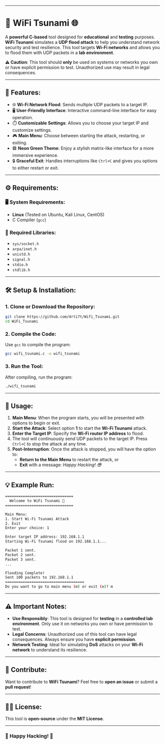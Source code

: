 

---

# 🌊 **WiFi Tsunami** 🌐

A **powerful C-based** tool designed for **educational** and **testing** purposes. **WiFi Tsunami** simulates a **UDP flood attack** to help you understand network security and test resilience. This tool targets **Wi-Fi networks** and allows you to flood them with UDP packets in a **lab environment**.

**⚠️ Caution**: This tool should **only** be used on systems or networks you own or have explicit permission to test. Unauthorized use may result in legal consequences.

---

## 📜 Features:
- 🌐 **Wi-Fi Network Flood**: Sends multiple UDP packets to a target IP.
- 🖥️ **User-Friendly Interface**: Interactive command-line interface for easy operation.
- ⏱️ **Customizable Settings**: Allows you to choose your target IP and customize settings.
- 🎮 **Main Menu**: Choose between starting the attack, restarting, or exiting.
- 🟩 **Neon Green Theme**: Enjoy a stylish matrix-like interface for a more immersive experience.
- 🔒 **Graceful Exit**: Handles interruptions like `Ctrl+C` and gives you options to either restart or exit.

---

## ⚙️ Requirements:

### 🖥️ **System Requirements**:
- **Linux** (Tested on Ubuntu, Kali Linux, CentOS)
- C Compiler (`gcc`)

### 🔧 **Required Libraries**:
- `sys/socket.h`
- `arpa/inet.h`
- `unistd.h`
- `signal.h`
- `stdio.h`
- `stdlib.h`

---

## 🛠️ Setup & Installation:

### 1. **Clone or Download the Repository**:
```bash
git clone https://github.com/4rti7t/Wifi_Tsunami.git
cd WiFi_Tsunami
```

### 2. **Compile the Code**:
Use `gcc` to compile the program:

```bash
gcc wifi_tsunami.c -o wifi_tsunami
```

### 3. **Run the Tool**:
After compiling, run the program:

```bash
./wifi_tsunami
```

---

## 📝 Usage:

1. **Main Menu**: When the program starts, you will be presented with options to begin or exit.
2. **Start the Attack**: Select option **1** to start the **Wi-Fi Tsunami** attack.
3. **Enter the Target IP**: Specify the **Wi-Fi router IP address** to flood.
4. The tool will continuously send UDP packets to the target IP. Press `Ctrl+C` to stop the attack at any time.
5. **Post-Interruption**: Once the attack is stopped, you will have the option to:
   - **Return to the Main Menu** to restart the attack, or
   - **Exit** with a message: *Happy Hacking! 😎*

---

## 💡 Example Run:

```bash
===============================
  Welcome to WiFi Tsunami 🌊
===============================

Main Menu:
1. Start Wi-Fi Tsunami Attack
2. Exit
Enter your choice: 1

Enter target IP address: 192.168.1.1
Starting Wi-Fi Tsunami flood on 192.168.1.1...

Packet 1 sent.
Packet 2 sent.
Packet 3 sent.
...

Flooding Complete!
Sent 100 packets to 192.168.1.1
====================================
Do you want to go to main menu (m) or exit (e)? m
```

---

## ⚠️ Important Notes:

- **Use Responsibly**: This tool is designed for **testing** in a **controlled lab environment**. Only use it on networks you own or have permission to test.
- **Legal Concerns**: Unauthorized use of this tool can have legal consequences. Always ensure you have **explicit permission**.
- **Network Testing**: Ideal for simulating **DoS** attacks on your **Wi-Fi network** to understand its resilience.

---

## 💬 Contribute:
Want to contribute to **WiFi Tsunami**? Feel free to **open an issue** or submit a **pull request**!

---

## 👨‍💻 License:
This tool is **open-source** under the **MIT License**.

---

### 🌟 **Happy Hacking!** 🌟


